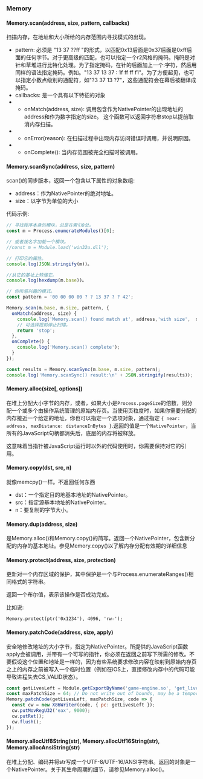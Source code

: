 ### Memory

#### Memory.scan(address, size, pattern, callbacks)

扫描内存，在地址和大小所给的内存范围内寻找模式的出现。

- pattern:  必须是 "13 37 ??ff "的形式，以匹配0x13后面是0x37后面是0xff后面的任何字节。对于更高级的匹配，也可以指定一个r2风格的掩码。掩码是对针和草堆进行比特化处理。为了指定掩码，在针的后面加上一个:字符，然后用同样的语法指定掩码。例如。"13 37 13 37 : 1f ff ff f1"。为了方便起见，也可以指定小数点级别的通配符，如"?3 37 13 ?7"，这些通配符会在幕后被翻译成掩码。
- callbacks: 是一个具有以下特征的对象
- - onMatch(address, size): 调用包含作为NativePointer的出现地址的address和作为数字指定的size。 这个函数可以返回字符串stop以提前取消内存扫描。
- - onError(reason): 在扫描过程中出现内存访问错误时调用，并说明原因。
- - onComplete(): 当内存范围被完全扫描时被调用。

#### Memory.scanSync(address, size, pattern)

scan()的同步版本，返回一个包含以下属性的对象数组:
- address：作为NativePointer的绝对地址。
- size：以字节为单位的大小

代码示例:
```js
// 寻找程序本身的模块，总是在索引0处。
const m = Process.enumerateModules()[0];

// 或者按名字加载一个模块。
//const m = Module.load('win32u.dll');

// 打印它的属性。
console.log(JSON.stringify(m))。

//从它的基址上转储它。
console.log(hexdump(m.base))。

// 你所感兴趣的模式。
const pattern = '00 00 00 00 ? ? 13 37 ? ? 42';

Memory.scan(m.base, m.size, pattern, {
  onMatch(address, size) {
    console.log('Memory.scan() found match at', address,'with size',  size);
    // 可选择提前停止扫描。
    return 'stop';
  },
  onComplete() {
    console.log('Memory.scan() complete');
  }
});

const results = Memory.scanSync(m.base, m.size, pattern);
console.log('Memory.scanSync() result:\n' + JSON.stringify(results));

```

#### Memory.alloc(size[, options])

在堆上分配大小字节的内存，或者，如果大小是`Process.pageSize`的倍数，则分配一个或多个由操作系统管理的原始内存页。当使用页粒度时，如果你需要分配的内存接近一个给定的地址，你也可以指定一个选项对象，通过指定
`{ near: address, maxDistance: distanceInBytes }`.返回的值是一个`NativePointer`，当所有的JavaScript句柄都消失后，底层的内存将被释放。

这意味着当指针被JavaScript运行时以外的代码使用时，你需要保持对它的引用。

#### Memory.copy(dst, src, n)

就像memcpy()一样。不返回任何东西
- dst：一个指定目的地基本地址的NativePointer。
- src：指定源基本地址的NativePointer。
- n：要复制的字节大小。

#### Memory.dup(address, size)

是Memory.alloc()和Memory.copy()的简写。返回一个NativePointer，包含新分配的内存的基本地址。参见Memory.copy()以了解内存分配有效期的详细信息

#### Memory.protect(address, size, protection)

更新对一个内存区域的保护，其中保护是一个与Process.enumerateRanges()相同格式的字符串。

返回一个布尔值，表示该操作是否成功完成。

比如说:

`Memory.protect(ptr('0x1234'), 4096, 'rw-');`

#### Memory.patchCode(address, size, apply)

安全地修改地址的大小字节，指定为NativePointer。所提供的JavaScript函数apply会被调用，并带有一个可写的指针，你必须在返回之前写下所需的修改。不要假设这个位置和地址是一样的，因为有些系统要求修改内容在映射到原始内存页之上的内存之前被写入一个临时位置（例如在iOS上，直接修改内存中的代码可能导致进程失去CS_VALID状态）。

```js
const getLivesLeft = Module.getExportByName('game-engine.so', 'get_lives_left');
const maxPatchSize = 64; // Do not write out of bounds, may be a temporary buffer!
Memory.patchCode(getLivesLeft, maxPatchSize, code => {
  const cw = new X86Writer(code, { pc: getLivesLeft });
  cw.putMovRegU32('eax', 9000);
  cw.putRet();
  cw.flush();
});
```
#### Memory.allocUtf8String(str), Memory.allocUtf16String(str), Memory.allocAnsiString(str)

在堆上分配、编码并将str写成一个UTF-8/UTF-16/ANSI字符串。返回的对象是一个NativePointer。关于其生命周期的细节，请参见Memory.alloc()。